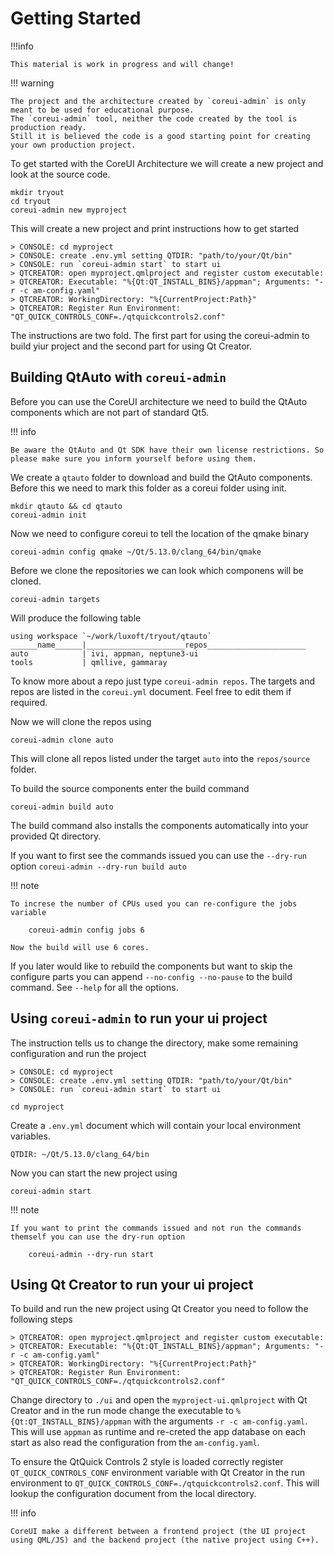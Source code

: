 # Getting Started

!!!info

    This material is work in progress and will change!

!!! warning

    The project and the architecture created by `coreui-admin` is only meant to be used for educational purpose.
    The `coreui-admin` tool, neither the code created by the tool is production ready.
    Still it is believed the code is a good starting point for creating your own production project.

To get started with the CoreUI Architecture we will create a new project and look at the source code.

    mkdir tryout
    cd tryout
    coreui-admin new myproject

This will create a new project and print instructions how to get started

    > CONSOLE: cd myproject
    > CONSOLE: create .env.yml setting QTDIR: "path/to/your/Qt/bin"
    > CONSOLE: run `coreui-admin start` to start ui
    > QTCREATOR: open myproject.qmlproject and register custom executable:
    > QTCREATOR: Executable: "%{Qt:QT_INSTALL_BINS}/appman"; Arguments: "-r -c am-config.yaml"
    > QTCREATOR: WorkingDirectory: "%{CurrentProject:Path}"
    > QTCREATOR: Register Run Environment: "QT_QUICK_CONTROLS_CONF=./qtquickcontrols2.conf"

The instructions are two fold. The first part for using the coreui-admin to build yiur project and the second part for using Qt Creator.

## Building QtAuto with `coreui-admin`

Before you can use the CoreUI architecture we need to build the QtAuto components which are not part of standard Qt5.

!!! info

    Be aware the QtAuto and Qt SDK have their own license restrictions. So please make sure you inform yourself before using them.


We create a `qtauto` folder to download and build the QtAuto components. Before this we need to mark this folder as a coreui folder using init.

    mkdir qtauto && cd qtauto
    coreui-admin init

Now we need to configure coreui to tell the location of the qmake binary


    coreui-admin config qmake ~/Qt/5.13.0/clang_64/bin/qmake

Before we clone the repositories we can look which componens will be cloned.

    coreui-admin targets


Will produce the following table


    using workspace `~/work/luxoft/tryout/qtauto`
    ______name______|______________________repos______________________
    auto            | ivi, appman, neptune3-ui
    tools           | qmllive, gammaray

To know more about a repo just type `coreui-admin repos`. The targets and repos are listed in the `coreui.yml` document. Feel free to edit them if required.

Now we will clone the repos using

    coreui-admin clone auto 

This will clone all repos listed under the target `auto` into the `repos/source` folder.

To build the source components enter the build command

    coreui-admin build auto

The build command also installs the components automatically into your provided Qt directory.

If you want to first see the commands issued you can use the `--dry-run` option `coreui-admin --dry-run build auto`

!!! note

    To increse the number of CPUs used you can re-configure the jobs variable

        coreui-admin config jobs 6

    Now the build will use 6 cores.

If you later would like to rebuild the components but want to skip the configure parts you can append `--no-config --no-pause` to the build command. See `--help` for all the options.


## Using `coreui-admin` to run your ui project

The instruction tells us to change the directory, make some remaining configuration and run the project

    > CONSOLE: cd myproject
    > CONSOLE: create .env.yml setting QTDIR: "path/to/your/Qt/bin"
    > CONSOLE: run `coreui-admin start` to start ui

    cd myproject

Create a `.env.yml` document which will contain your local environment variables.

    QTDIR: ~/Qt/5.13.0/clang_64/bin

Now you can start the new project using

    coreui-admin start

!!! note

    If you want to print the commands issued and not run the commands themself you can use the dry-run option

        coreui-admin --dry-run start


## Using Qt Creator to run your ui project

To build and run the new project using Qt Creator you need to follow the following steps

    > QTCREATOR: open myproject.qmlproject and register custom executable:
    > QTCREATOR: Executable: "%{Qt:QT_INSTALL_BINS}/appman"; Arguments: "-r -c am-config.yaml"
    > QTCREATOR: WorkingDirectory: "%{CurrentProject:Path}"
    > QTCREATOR: Register Run Environment: "QT_QUICK_CONTROLS_CONF=./qtquickcontrols2.conf"

Change directory to `./ui` and open the `myproject-ui.qmlproject` with Qt Creator and in the run mode change the executable to `%{Qt:QT_INSTALL_BINS}/appman` 
with the arguments `-r -c am-config.yaml`. This will use `appman` as runtime and re-creted the app database on each start as also read the configuration from the `am-config.yaml`.

To ensure the QtQuick Controls 2 style is loaded correctly register `QT_QUICK_CONTROLS_CONF` environment variable with Qt Creator in the run environment to `QT_QUICK_CONTROLS_CONF=./qtquickcontrols2.conf`. This will lookup the configuration document from the local directory.

!!! info

    CoreUI make a different between a frontend project (the UI project using QML/JS) and the backend project (the native project using C++).
